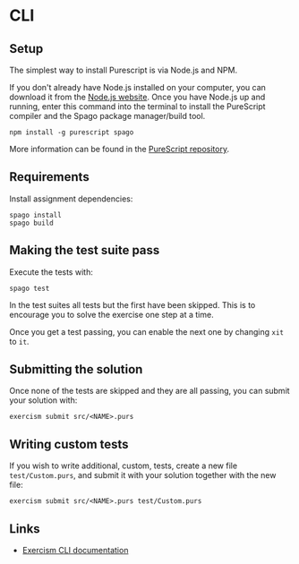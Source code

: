 # CLI

## Setup

The simplest way to install Purescript is via Node.js and NPM.

If you don't already have Node.js installed on your computer, you can download it from the [Node.js website][nodejs-website]. Once you have Node.js up and running, enter this command into the terminal to install the PureScript compiler and the Spago package manager/build tool.

```shell
npm install -g purescript spago
```

More information can be found in the [PureScript repository][purescript-repository].

## Requirements

Install assignment dependencies:

```shell
spago install
spago build
```

## Making the test suite pass

Execute the tests with:

```shell
spago test
```

In the test suites all tests but the first have been skipped. This is to encourage you to solve the exercise one step at a time.

Once you get a test passing, you can enable the next one by changing `xit` to `it`.

## Submitting the solution

Once none of the tests are skipped and they are all passing, you can submit your solution with:

```shell
exercism submit src/<NAME>.purs
```

## Writing custom tests

If you wish to write additional, custom, tests, create a new file `test/Custom.purs`, and submit it with your solution together with the new file:

```shell
exercism submit src/<NAME>.purs test/Custom.purs
```

## Links

- [Exercism CLI documentation][docs-exercism-cli]

[docs-exercism-cli]: https://exercism.io/cli
[purescript-repository]: https://github.com/purescript/purescript/blob/master/INSTALL.md
[nodejs-website]: https://nodejs.org/
